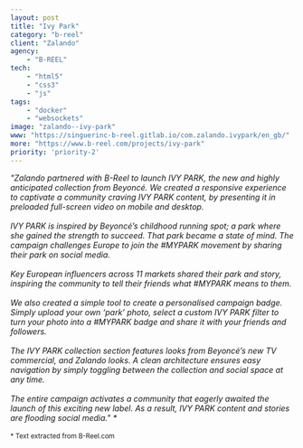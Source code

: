 ```yaml
---
layout: post
title: "Ivy Park"
category: "b-reel"
client: "Zalando"
agency:
    - "B-REEL"
tech:
    - "html5"
    - "css3"
    - "js"
tags:
    - "docker"
    - "websockets"
image: "zalando--ivy-park"
www: "https://singuerinc-b-reel.gitlab.io/com.zalando.ivypark/en_gb/"
more: "https://www.b-reel.com/projects/ivy-park"
priority: 'priority-2'
---
```


_"Zalando partnered with B-Reel to launch IVY PARK, the new and highly anticipated collection from Beyonc&eacute;. We created a responsive experience to captivate a community craving IVY PARK content, by presenting it in preloaded full-screen video on mobile and desktop._
<br/><br/>
_IVY PARK is inspired by Beyonc&eacute;’s childhood running spot; a park where she gained the strength to succeed. That park became a state of mind. The campaign challenges Europe to join the #MYPARK movement by sharing their park on social media._
<br/><br/>
_Key European influencers across 11 markets shared their park and story, inspiring the community to tell their friends what #MYPARK means to them._
<br/><br/>
_We also created a simple tool to create a personalised campaign badge. Simply upload your own ‘park’ photo, select a custom IVY PARK filter to turn your photo into a #MYPARK badge and share it with your friends and followers._
<br/><br/>
_The IVY PARK collection section features looks from Beyonc&eacute;’s new TV commercial, and Zalando looks. A clean architecture ensures easy navigation by simply toggling between the collection and social space at any time._
<br/><br/>
_The entire campaign activates a community that eagerly awaited the launch of this exciting new label. As a result, IVY PARK content and stories are flooding social media." \*_
<br/><br/>
<small>* Text extracted from B-Reel.com</small>
